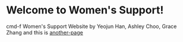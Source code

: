 # Welcome to Women's Support!
cmd-f Women's Support Website by Yeojun Han, Ashley Choo, Grace Zhang
and this is [another-page](another-page)
